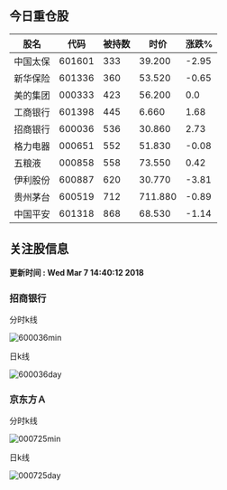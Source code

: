 
## 今日重仓股 

|股名|代码|被持数|时价|涨跌%|
|---|---|---|---|---|
|中国太保|601601|333|39.200|-2.95|
|新华保险|601336|360|53.520|-0.65|
|美的集团|000333|423|56.200|0.0|
|工商银行|601398|445|6.660|1.68|
|招商银行|600036|536|30.860|2.73|
|格力电器|000651|552|51.830|-0.08|
|五粮液|000858|558|73.550|0.42|
|伊利股份|600887|620|30.770|-3.81|
|贵州茅台|600519|712|711.880|-0.89|
|中国平安|601318|868|68.530|-1.14|

## 关注股信息
**更新时间 : Wed Mar  7 14:40:12 2018**
### 招商银行 
分时k线

![600036min](http://image.sinajs.cn/newchart/min/n/sh600036.gif)

日k线

![600036day](http://image.sinajs.cn/newchart/daily/n/sh600036.gif)

### 京东方Ａ 
分时k线

![000725min](http://image.sinajs.cn/newchart/min/n/sz000725.gif)

日k线

![000725day](http://image.sinajs.cn/newchart/daily/n/sz000725.gif)
